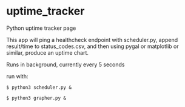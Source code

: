 # uptime_tracker
Python uptime tracker page

This app will ping a healthcheck endpoint with scheduler.py, append result/time to status_codes.csv, and then using 
pygal or matplotlib or similar, produce an uptime chart. 

Runs in background, currently every 5 seconds

run with:

```
$ python3 scheduler.py &
```
```
$ python3 grapher.py &
```
